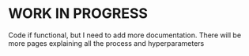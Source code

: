 # WORK IN PROGRESS

Code if functional, but I need to add more documentation.
There will be more pages explaining all the process and hyperparameters
